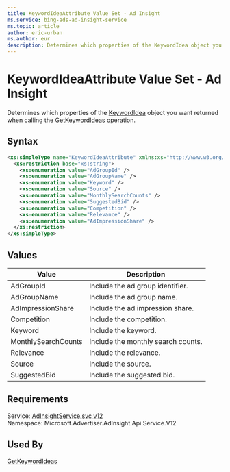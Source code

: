 ```yaml
---
title: KeywordIdeaAttribute Value Set - Ad Insight
ms.service: bing-ads-ad-insight-service
ms.topic: article
author: eric-urban
ms.author: eur
description: Determines which properties of the KeywordIdea object you want returned when calling the GetKeywordIdeas operation.
---
```

# KeywordIdeaAttribute Value Set - Ad Insight
Determines which properties of the [KeywordIdea](keywordidea.md) object you want returned when calling the [GetKeywordIdeas](getkeywordideas.md) operation.

## Syntax
```xml
<xs:simpleType name="KeywordIdeaAttribute" xmlns:xs="http://www.w3.org/2001/XMLSchema">
  <xs:restriction base="xs:string">
    <xs:enumeration value="AdGroupId" />
    <xs:enumeration value="AdGroupName" />
    <xs:enumeration value="Keyword" />
    <xs:enumeration value="Source" />
    <xs:enumeration value="MonthlySearchCounts" />
    <xs:enumeration value="SuggestedBid" />
    <xs:enumeration value="Competition" />
    <xs:enumeration value="Relevance" />
    <xs:enumeration value="AdImpressionShare" />
  </xs:restriction>
</xs:simpleType>
```

## <a name="values"></a>Values

|Value|Description|
|-----------|---------------|
|<a name="adgroupid"></a>AdGroupId|Include the ad group identifier.|
|<a name="adgroupname"></a>AdGroupName|Include the ad group name.|
|<a name="adimpressionshare"></a>AdImpressionShare|Include the ad impression share.|
|<a name="competition"></a>Competition|Include the competition.|
|<a name="keyword"></a>Keyword|Include the keyword.|
|<a name="monthlysearchcounts"></a>MonthlySearchCounts|Include the monthly search counts.|
|<a name="relevance"></a>Relevance|Include the relevance.|
|<a name="source"></a>Source|Include the source.|
|<a name="suggestedbid"></a>SuggestedBid|Include the suggested bid.|

## Requirements
Service: [AdInsightService.svc v12](https://adinsight.api.bingads.microsoft.com/Api/Advertiser/AdInsight/v12/AdInsightService.svc)  
Namespace: Microsoft.Advertiser.AdInsight.Api.Service.V12  

## Used By
[GetKeywordIdeas](getkeywordideas.md)  
